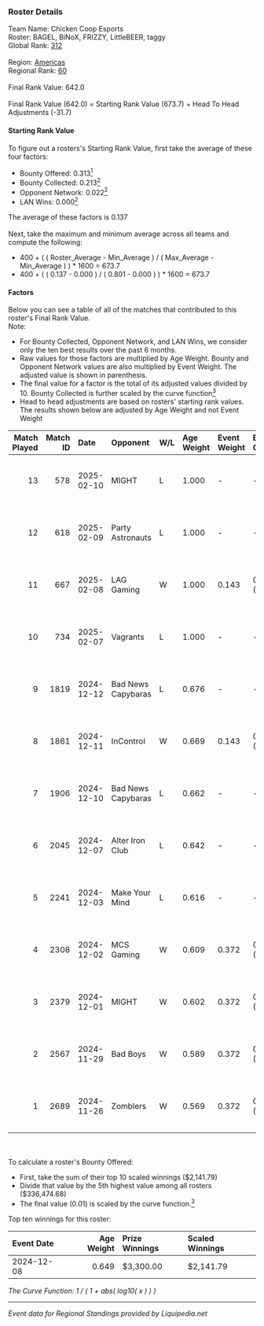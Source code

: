 ### Roster Details<br />
Team Name: Chicken Coop Esports<br />
Roster: BAGEL, BiNoX, FRIZZY, LittleBEER, taggy<br />
Global Rank: [312](../standings_global.md)<br />
<br />
Region: [Americas]( ../standings_americas.md)<br />
Regional Rank: [60]( ../standings_americas.md)<br />
<br />
Final Rank Value:  642.0<br />
<br />
Final Rank Value (642.0) = Starting Rank Value (673.7) + Head To Head Adjustments (-31.7)<br />

#### Starting Rank Value<br />
To figure out a rosters's Starting Rank Value, first take the average of these four factors:<br />
- Bounty Offered: 0.313[<sup>1</sup>](#table2)
- Bounty Collected: 0.213[<sup>2</sup>](#table1)
- Opponent Network: 0.022[<sup>2</sup>](#table1)
- LAN Wins: 0.000[<sup>2</sup>](#table1)

The average of these factors is 0.137<br />
<br />
Next, take the maximum and minimum average across all teams and compute the following:<br />
- 400 + ( ( Roster_Average - Min_Average ) / ( Max_Average - Min_Average ) ) * 1600 = 673.7
- 400 + ( ( 0.137 - 0.000 ) / ( 0.801 - 0.000 ) ) * 1600 = 673.7


#### Factors<br />
Below you can see a table of all of the matches that contributed to this roster's Final Rank Value.<br />
Note:<br />

- For Bounty Collected, Opponent Network, and LAN Wins, we consider only the ten best results over the past 6 months.
- Raw values for those factors are multiplied by Age Weight. Bounty and Opponent Network values are also multiplied by Event Weight. The adjusted value is shown in parenthesis.
- The final value for a factor is the total of its adjusted values divided by 10. Bounty Collected is further scaled by the curve function[<sup>3</sup>](#curveFunction)
- Head to head adjustments are based on rosters' starting rank values. The results shown below are adjusted by Age Weight and not Event Weight
<span id="table1"></span><br />


| Match Played | Match ID | Date       | Opponent           | W/L | Age Weight | Event Weight | Bounty Collected | Opponent Network | LAN Wins  | H2H Adj. | Roster                                  |
| -: | -: | :- | :- | :- | :- | :- | :- | :- | :- | -: | :- |
|           13 |      578 | 2025-02-10 | MIGHT              | L   | 1.000      | -            | -                | -                | -         |   -13.09 | BAGEL, BiNoX, FRIZZY, LittleBEER, taggy |
|           12 |      618 | 2025-02-09 | Party Astronauts   | L   | 1.000      | -            | -                | -                | -         |    -8.97 | BAGEL, BiNoX, FRIZZY, LittleBEER, taggy |
|           11 |      667 | 2025-02-08 | LAG Gaming         | W   | 1.000      | 0.143        | 0.001 (0.000)    | 0.027 (0.004)    | 0 (0.000) |    12.34 | BAGEL, BiNoX, FRIZZY, LittleBEER, taggy |
|           10 |      734 | 2025-02-07 | Vagrants           | L   | 1.000      | -            | -                | -                | -         |   -14.68 | BAGEL, BiNoX, FRIZZY, LittleBEER, taggy |
|            9 |     1819 | 2024-12-12 | Bad News Capybaras | L   | 0.676      | -            | -                | -                | -         |   -11.73 | BAGEL, Freaky, FRIZZY, LittleBEER, supa |
|            8 |     1861 | 2024-12-11 | InControl          | W   | 0.669      | 0.143        | 0.000 (0.000)    | 0.000 (0.000)    | 0 (0.000) |     3.35 | BAGEL, Freaky, FRIZZY, LittleBEER, supa |
|            7 |     1906 | 2024-12-10 | Bad News Capybaras | L   | 0.662      | -            | -                | -                | -         |   -11.90 | BAGEL, Freaky, FRIZZY, LittleBEER, supa |
|            6 |     2045 | 2024-12-07 | Alter Iron Club    | L   | 0.642      | -            | -                | -                | -         |    -8.97 | BAGEL, Freaky, FRIZZY, LittleBEER, supa |
|            5 |     2241 | 2024-12-03 | Make Your Mind     | L   | 0.616      | -            | -                | -                | -         |    -8.88 | BAGEL, Freaky, FRIZZY, LittleBEER, supa |
|            4 |     2308 | 2024-12-02 | MCS Gaming         | W   | 0.609      | 0.372        | 0.003 (0.001)    | 0.344 (0.078)    | 0 (0.000) |     8.48 | BAGEL, Freaky, FRIZZY, LittleBEER, supa |
|            3 |     2379 | 2024-12-01 | MIGHT              | W   | 0.602      | 0.372        | 0.002 (0.000)    | 0.444 (0.100)    | 0 (0.000) |    10.71 | BAGEL, Freaky, FRIZZY, LittleBEER, supa |
|            2 |     2567 | 2024-11-29 | Bad Boys           | W   | 0.589      | 0.372        | 0.004 (0.001)    | 0.144 (0.032)    | 0 (0.000) |     8.52 | BAGEL, Freaky, FRIZZY, LittleBEER, supa |
|            1 |     2689 | 2024-11-26 | Zomblers           | W   | 0.569      | 0.372        | 0.000 (0.000)    | 0.047 (0.010)    | 0 (0.000) |     3.16 | BAGEL, Freaky, FRIZZY, LittleBEER, supa |

<br />
<span id="table2"></span><br />
To calculate a roster's Bounty Offered:<br />

- First, take the sum of their top 10 scaled winnings ($2,141.79)
- Divide that value by the 5th highest value among all rosters ($336,474.68)
- The final value (0.01) is scaled by the curve function.[<sup>3</sup>](#curveFunction)

Top ten winnings for this roster:<br />

| Event Date | Age Weight | Prize Winnings | Scaled Winnings |
| :- | -: | :- | :- |
| 2024-12-08 |      0.649 | $3,300.00      | $2,141.79       |


<span id="curveFunction"></span>_The Curve Function: 1 / ( 1 + abs( log10( x ) ) )_<br />

---
_Event data for Regional Standings provided by Liquipedia.net_<br />
